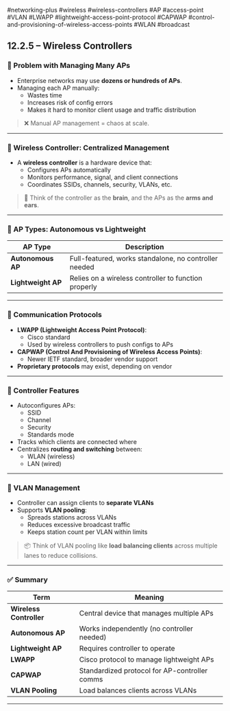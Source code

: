 #networking-plus #wireless #wireless-controllers #AP #access-point #VLAN #LWAPP #lightweight-access-point-protocol #CAPWAP #control-and-provisioning-of-wireless-access-points #WLAN #broadcast 

## 12.2.5 – Wireless Controllers

### 🧱 Problem with Managing Many APs

- Enterprise networks may use **dozens or hundreds of APs**.
- Managing each AP manually:
  - Wastes time
  - Increases risk of config errors
  - Makes it hard to monitor client usage and traffic distribution

> ❌ Manual AP management = chaos at scale.

---

### 🧱 Wireless Controller: Centralized Management

- A **wireless controller** is a hardware device that:
  - Configures APs automatically
  - Monitors performance, signal, and client connections
  - Coordinates SSIDs, channels, security, VLANs, etc.

> 🧠 Think of the controller as the **brain**, and the APs as the **arms and ears**.

---

### 🧱 AP Types: Autonomous vs Lightweight

| AP Type | Description |
|--------|-------------|
| **Autonomous AP** | Full-featured, works standalone, no controller needed |
| **Lightweight AP** | Relies on a wireless controller to function properly |

---

### 🧱 Communication Protocols

- **LWAPP (Lightweight Access Point Protocol)**:
  - Cisco standard
  - Used by wireless controllers to push configs to APs
- **CAPWAP (Control And Provisioning of Wireless Access Points)**:
  - Newer IETF standard, broader vendor support
- **Proprietary protocols** may exist, depending on vendor

---

### 🧱 Controller Features

- Autoconfigures APs:
  - SSID
  - Channel
  - Security
  - Standards mode
- Tracks which clients are connected where
- Centralizes **routing and switching** between:
  - WLAN (wireless)
  - LAN (wired)

---

### 🧱 VLAN Management

- Controller can assign clients to **separate VLANs**
- Supports **VLAN pooling**:
  - Spreads stations across VLANs
  - Reduces excessive broadcast traffic
  - Keeps station count per VLAN within limits

> 📦 Think of VLAN pooling like **load balancing clients** across multiple lanes to reduce collisions.

---

### ✅ Summary

| Term | Meaning |
|------|---------|
| **Wireless Controller** | Central device that manages multiple APs |
| **Autonomous AP** | Works independently (no controller needed) |
| **Lightweight AP** | Requires controller to operate |
| **LWAPP** | Cisco protocol to manage lightweight APs |
| **CAPWAP** | Standardized protocol for AP-controller comms |
| **VLAN Pooling** | Load balances clients across VLANs |

---

